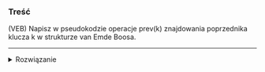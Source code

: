 ### Treść
(VEB)
Napisz w pseudokodzie operacje prev(k) znajdowania poprzednika klucza k w strukturze van Emde Boosa.

------
<details><summary>Rozwiązanie</summary>
<p>
